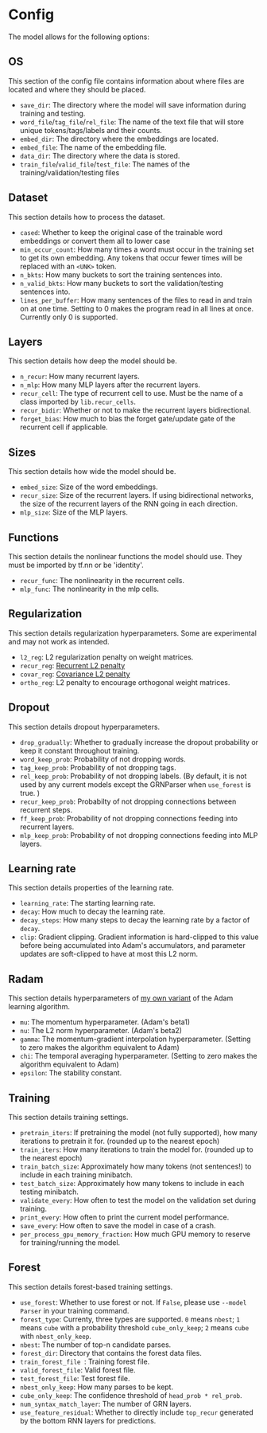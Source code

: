 # Config
The model allows for the following options:

## OS
This section of the config file contains information about where files are located and where they should be placed.

* `save_dir`: The directory where the model will save information during training and testing.
* `word_file`/`tag_file`/`rel_file`: The name of the text file that will store unique tokens/tags/labels and their counts.
* `embed_dir`: The directory where the embeddings are located.
* `embed_file`: The name of the embedding file.
* `data_dir`: The directory where the data is stored.
* `train_file`/`valid_file`/`test_file`: The names of the training/validation/testing files

## Dataset
This section details how to process the dataset.

* `cased`: Whether to keep the original case of the trainable word embeddings or convert them all to lower case
* `min_occur_count`: How many times a word must occur in the training set to get its own embedding. Any tokens that occur fewer times will be replaced with an `<UNK>` token.
* `n_bkts`: How many buckets to sort the training sentences into.
* `n_valid_bkts`: How many buckets to sort the validation/testing sentences into.
* `lines_per_buffer`: How many sentences of the files to read in and train on at one time. Setting to 0 makes the program read in all lines at once. Currently only 0 is supported.

## Layers
This section details how deep the model should be.

* `n_recur`: How many recurrent layers.
* `n_mlp`: How many MLP layers after the recurrent layers.
* `recur_cell`: The type of recurrent cell to use. Must be the name of a class imported by `lib.recur_cells`.
* `recur_bidir`: Whether or not to make the recurrent layers bidirectional.
* `forget_bias`: How much to bias the forget gate/update gate of the recurrent cell if applicable.

## Sizes
This section details how wide the model should be.

* `embed_size`: Size of the word embeddings.
* `recur_size`: Size of the recurrent layers. If using bidirectional networks, the size of the recurrent layers of the RNN going in each direction.
* `mlp_size`: Size of the MLP layers.

## Functions
This section details the nonlinear functions the model should use. They must be imported by tf.nn or be 'identity'.

* `recur_func`: The nonlinearity in the recurrent cells.
* `mlp_func`: The nonlinearity in the mlp cells.

## Regularization
This section details regularization hyperparameters. Some are experimental and may not work as intended.

* `l2_reg`: L2 regularization penalty on weight matrices.
* `recur_reg`: [Recurrent L2 penalty](https://arxiv.org/abs/1511.08400)
* `covar_reg`: [Covariance L2 penalty](https://arxiv.org/abs/1511.06068)
* `ortho_reg`: L2 penalty to encourage orthogonal weight matrices.

## Dropout
This section details dropout hyperparameters.

* `drop_gradually`: Whether to gradually increase the dropout probability or keep it constant throughout training.
* `word_keep_prob`: Probability of not dropping words.
* `tag_keep_prob`: Probability of not dropping tags.
* `rel_keep_prob`: Probability of not dropping labels. (By default, it is not used by any current models except the GRNParser when `use_forest` is true. )
* `recur_keep_prob`: Probabilty of not dropping connections between recurrent steps.
* `ff_keep_prob`: Probability of not dropping connections feeding into recurrent layers.
* `mlp_keep_prob`: Probability of not dropping connections feeding into MLP layers.

## Learning rate
This section details properties of the learning rate.

* `learning_rate`: The starting learning rate.
* `decay`: How much to decay the learning rate.
* `decay_steps`: How many steps to decay the learning rate by a factor of `decay`.
* `clip`: Gradient clipping. Gradient information is hard-clipped to this value before being accumulated into Adam's accumulators, and parameter updates are soft-clipped to have at most this L2 norm.

## Radam
This section details hyperparameters of [my own variant](https://github.com/tdozat/Optimization) of the Adam learning algorithm.

* `mu`: The momentum hyperparameter. (Adam's beta1)
* `nu`: The L2 norm hyperparameter. (Adam's beta2)
* `gamma`: The momentum-gradient interpolation hyperparameter. (Setting to zero makes the algorithm equivalent to Adam)
* `chi`: The temporal averaging hyperparameter. (Setting to zero makes the algorithm equivalent to Adam)
* `epsilon`: The stability constant.

## Training
This section details training settings.

* `pretrain_iters`: If pretraining the model (not fully supported), how many iterations to pretrain it for. (rounded up to the nearest epoch)
* `train_iters`: How many iterations to train the model for. (rounded up to the nearest epoch)
* `train_batch_size`: Approximately how many tokens (not sentences!) to include in each training minibatch.
* `test_batch_size`: Approximately how many tokens to include in each testing minibatch.
* `validate_every`: How often to test the model on the validation set during training.
* `print_every`: How often to print the current model performance.
* `save_every`: How often to save the model in case of a crash.
* `per_process_gpu_memory_fraction`: How much GPU memory to reserve for training/running the model.

## Forest
This section details forest-based training settings.
* `use_forest`: Whether to use forest or not. If `False`, please use ``--model Parser`` in your training command. 
* `forest_type`: Currenty, three types are supported. `0` means `nbest`; `1` means `cube` with a probability threshold `cube_only_keep`; `2` means `cube` with `nbest_only_keep`. 
* `nbest`: The number of top-n candidate parses. 
* `forest_dir`: Directory that contains the forest data files. 
* `train_forest_file `: Training forest file. 
* `valid_forest_file`: Valid forest file. 
* `test_forest_file`: Test forest file. 
* `nbest_only_keep`: How many parses to be kept. 
* `cube_only_keep`: The confidence threshold of `head_prob * rel_prob`. 
* `num_syntax_match_layer`: The number of GRN layers. 
* `use_feature_residual`: Whether to directly include `top_recur` generated by the bottom RNN layers for predictions.
